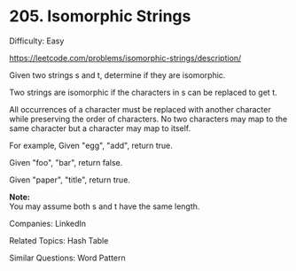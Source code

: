 # 205. Isomorphic Strings

Difficulty: Easy

https://leetcode.com/problems/isomorphic-strings/description/ 

Given two strings s and t, determine if they are isomorphic.

Two strings are isomorphic if the characters in s can be replaced to get t.

All occurrences of a character must be replaced with another character while preserving the order of characters. No two characters may map to the same character but a character may map to itself.

For example,
Given "egg", "add", return true.

Given "foo", "bar", return false.

Given "paper", "title", return true.

**Note:**  
You may assume both s and t have the same length.

Companies: LinkedIn

Related Topics: Hash Table

Similar Questions: Word Pattern
